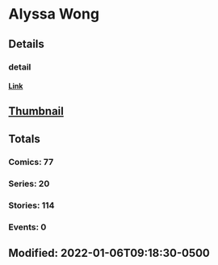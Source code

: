 # Alyssa  Wong 
## Details
### detail
#### [Link](http://marvel.com/comics/creators/13917/alyssa_wong?utm_campaign=apiRef&utm_source=225578a89fc76f3d20fbffda5d17a88d)
## [Thumbnail](http://i.annihil.us/u/prod/marvel/i/mg/b/40/image_not_available.jpg)
## Totals
### Comics: 77
### Series: 20
### Stories: 114
### Events: 0
## Modified: 2022-01-06T09:18:30-0500